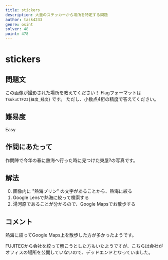 ```yaml
---
title: stickers
description: 大量のステッカーから場所を特定する問題
author: task4233
genre: osint
solver: 48
point: 478
---
```


# stickers
## 問題文
この画像が撮影された場所を教えてください！
Flagフォーマットは `TsukuCTF23{緯度_軽度}` です。
ただし、小数点4桁の精度で答えてください。

## 難易度
Easy

## 作問にあたって
作問陣で今年の春に熱海へ行った時に見つけた東屋?の写真です。

## 解法
0. 画像内に "熱海プリン" の文字があることから、熱海に絞る
1. Google Lensで熱海に絞って検索する
2. 湯河原であることが分かるので、Google Mapsでお散歩する

## コメント
熱海に絞ってGoogle Maps上を散歩した方が多かったようです。

FUJITECから会社を絞って解こうとした方もいたようですが、こちらは会社がオフィスの場所を公開していないので、デッドエンドとなっていました。